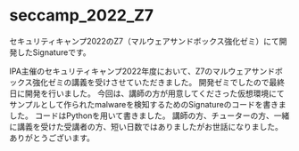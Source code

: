 # seccamp_2022_Z7

セキュリティキャンプ2022のZ7（マルウェアサンドボックス強化ゼミ）にて開発したSignatureです。

IPA主催のセキュリティキャンプ2022年度において、Z7のマルウェアサンドボックス強化ゼミの講義を受けさせていただきました。
開発ゼミでしたので最終日に開発を行いました。
今回は、講師の方が用意してくださった仮想環境にてサンプルとして作られたmalwareを検知するためのSignatureのコードを書きました。
コードはPythonを用いて書きました。
講師の方、チューターの方、一緒に講義を受けた受講者の方、短い日数ではありましたがお世話になりました。
ありがとうございます。
